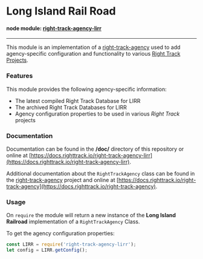 Long Island Rail Road
=====================

#### node module: [right-track-agency-lirr](https://www.npmjs.com/package/right-track-agency-lirr)

---

This module is an implementation of a [right-track-agency](https://github.com/right-track/right-track-agency) 
used to add agency-specific configuration and functionality to various [Right Track Projects](https://github.com/right-track).

### Features

This module provides the following agency-specific information:

* The latest compiled Right Track Database for LIRR
* The archived Right Track Databases for LIRR
* Agency configuration properties to be used in various _Right Track_ projects

### Documentation

Documentation can be found in the **/doc/** directory of this repository 
or online at [https://docs.righttrack.io/right-track-agency-lirr](https://docs.righttrack.io/right-track-agency-lirr).

Additional documentation about the `RightTrackAgency` class can be found in the 
[right-track-agency](https://github.com/right-track/right-track-agency) project 
and online at [https://docs.righttrack.io/right-track-agency](https://docs.righttrack.io/right-track-agency).

### Usage

On `require` the module will return a new instance of the **Long Island Railroad** 
implementation of a `RightTrackAgency` Class.

To get the agency configuration properties:
```javascript
const LIRR = require('right-track-agency-lirr');
let config = LIRR.getConfig();
```